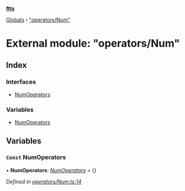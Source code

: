 **[ftts](../README.md)**

[Globals](../README.md) › ["operators/Num"](_operators_num_.md)

# External module: "operators/Num"

## Index

### Interfaces

* [NumOperators](../interfaces/_operators_num_.numoperators.md)

### Variables

* [NumOperators](_operators_num_.md#const-numoperators)

## Variables

### `Const` NumOperators

• **NumOperators**: *[NumOperators](../interfaces/_operators_num_.numoperators.md)* =  <NumOperators>{}

*Defined in [operators/Num.ts:14](https://github.com/OctoD/ftts/blob/b8036e1/src/operators/Num.ts#L14)*